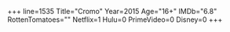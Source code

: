 +++
line=1535
Title="Cromo"
Year=2015
Age="16+"
IMDb="6.8"
RottenTomatoes=""
Netflix=1
Hulu=0
PrimeVideo=0
Disney=0
+++


